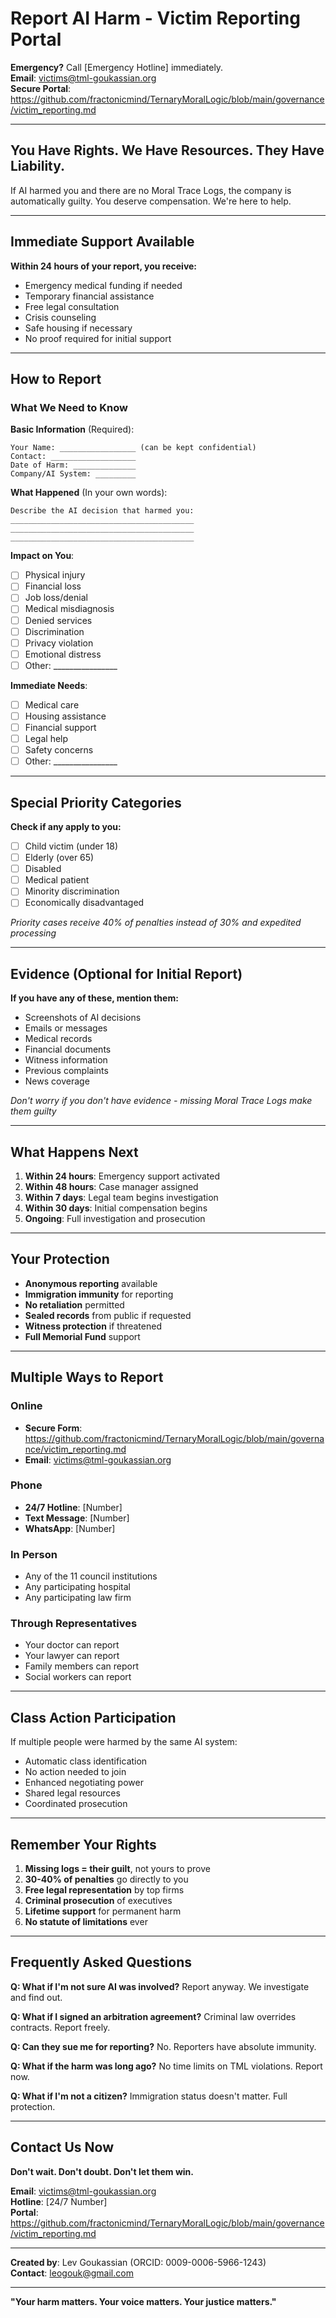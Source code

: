 # Report AI Harm - Victim Reporting Portal

**Emergency?** Call [Emergency Hotline] immediately.  
**Email**: victims@tml-goukassian.org  
**Secure Portal**: https://github.com/fractonicmind/TernaryMoralLogic/blob/main/governance/victim_reporting.md

---

## You Have Rights. We Have Resources. They Have Liability.

If AI harmed you and there are no Moral Trace Logs, the company is automatically guilty. You deserve compensation. We're here to help.

---

## Immediate Support Available

**Within 24 hours of your report, you receive:**
- Emergency medical funding if needed
- Temporary financial assistance
- Free legal consultation
- Crisis counseling
- Safe housing if necessary
- No proof required for initial support

---

## How to Report

### What We Need to Know

**Basic Information** (Required):
```
Your Name: _________________ (can be kept confidential)
Contact: ___________________
Date of Harm: ______________
Company/AI System: _________
```

**What Happened** (In your own words):
```
Describe the AI decision that harmed you:
_________________________________________
_________________________________________
_________________________________________
```

**Impact on You**:
- [ ] Physical injury
- [ ] Financial loss
- [ ] Job loss/denial
- [ ] Medical misdiagnosis
- [ ] Denied services
- [ ] Discrimination
- [ ] Privacy violation
- [ ] Emotional distress
- [ ] Other: ________________

**Immediate Needs**:
- [ ] Medical care
- [ ] Housing assistance
- [ ] Financial support
- [ ] Legal help
- [ ] Safety concerns
- [ ] Other: ________________

---

## Special Priority Categories

**Check if any apply to you:**
- [ ] Child victim (under 18)
- [ ] Elderly (over 65)
- [ ] Disabled
- [ ] Medical patient
- [ ] Minority discrimination
- [ ] Economically disadvantaged

*Priority cases receive 40% of penalties instead of 30% and expedited processing*

---

## Evidence (Optional for Initial Report)

**If you have any of these, mention them:**
- Screenshots of AI decisions
- Emails or messages
- Medical records
- Financial documents
- Witness information
- Previous complaints
- News coverage

*Don't worry if you don't have evidence - missing Moral Trace Logs make them guilty*

---

## What Happens Next

1. **Within 24 hours**: Emergency support activated
2. **Within 48 hours**: Case manager assigned
3. **Within 7 days**: Legal team begins investigation
4. **Within 30 days**: Initial compensation begins
5. **Ongoing**: Full investigation and prosecution

---

## Your Protection

- **Anonymous reporting** available
- **Immigration immunity** for reporting
- **No retaliation** permitted
- **Sealed records** from public if requested
- **Witness protection** if threatened
- **Full Memorial Fund** support

---

## Multiple Ways to Report

### Online
- **Secure Form**: https://github.com/fractonicmind/TernaryMoralLogic/blob/main/governance/victim_reporting.md
- **Email**: victims@tml-goukassian.org

### Phone
- **24/7 Hotline**: [Number]
- **Text Message**: [Number]
- **WhatsApp**: [Number]

### In Person
- Any of the 11 council institutions
- Any participating hospital
- Any participating law firm

### Through Representatives
- Your doctor can report
- Your lawyer can report
- Family members can report
- Social workers can report

---

## Class Action Participation

If multiple people were harmed by the same AI system:
- Automatic class identification
- No action needed to join
- Enhanced negotiating power
- Shared legal resources
- Coordinated prosecution

---

## Remember Your Rights

1. **Missing logs = their guilt**, not yours to prove
2. **30-40% of penalties** go directly to you
3. **Free legal representation** by top firms
4. **Criminal prosecution** of executives
5. **Lifetime support** for permanent harm
6. **No statute of limitations** ever

---

## Frequently Asked Questions

**Q: What if I'm not sure AI was involved?**
Report anyway. We investigate and find out.

**Q: What if I signed an arbitration agreement?**
Criminal law overrides contracts. Report freely.

**Q: Can they sue me for reporting?**
No. Reporters have absolute immunity.

**Q: What if the harm was long ago?**
No time limits on TML violations. Report now.

**Q: What if I'm not a citizen?**
Immigration status doesn't matter. Full protection.

---

## Contact Us Now

**Don't wait. Don't doubt. Don't let them win.**

**Email**: victims@tml-goukassian.org  
**Hotline**: [24/7 Number]  
**Portal**: https://github.com/fractonicmind/TernaryMoralLogic/blob/main/governance/victim_reporting.md

---

**Created by**: Lev Goukassian (ORCID: 0009-0006-5966-1243)  
**Contact**: leogouk@gmail.com

---

**"Your harm matters. Your voice matters. Your justice matters."**
